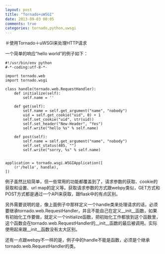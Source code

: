 ```yaml
---
layout: post
title: "Tornado+uWSGI"
date: 2013-09-03 00:05
comments: true
categories: tornado,python,uwsgi
---
```


＃使用Tornado＋uWSGI来处理HTTP请求

一个简单的响应“hello world”的例子如下：

```
#!/usr/bin/env python
#-*-coding:utf-8-*-

import tornado.web
import tornado.wsgi

class handle(tornado.web.RequestHandler):
    def initialize(self):
        self.name = ''

    def get(self):
        self.name = self.get_argument("name", "nobody")
        uid = self.get_cookie("uid", 0) + 1
        self.set_cookie("uid", str(uid))
        self.set_header("New-Header", "Yes")
        self.write("hello %s" % self.name)

    def post(self):
        self.name = self.get_argument("name", "nobody")
        self.set_status(405, "")
        self.write("sorry, %s" % self.name)


application = tornado.wsgi.WSGIApplication([
    (r'/hello', handle),
])
```
<!--more-->
 
例子虽然比较简单，但一些常用的功能都覆盖到了，请求参数的获取、cookie的获取和设置、url map的定义等。获取请求参数的方式跟webpy类似，GET方式和POST方式都是通过一个API来获取，跟flask中的有点区别。

另外需要说明的是，像上面例子中那样定义一个handle类来处理请求的话，必须要继承tornado.web.RequestHandler，并且不能自己在定义\_\_init\_\_函数，如果有初始化工作要做，就定义一个initialize函数，把初始化工作都放到这个函数里，这个函数会在tornado.web.RequestHandler的\_\_init\_\_函数的最后被调用。实际使用起来跟\_\_init\_\_函数没有太大区别。

还有一点跟webpy不一样的是，例子中的handle不能是函数，必须是个继承tornado.web.RequestHandler的类。
